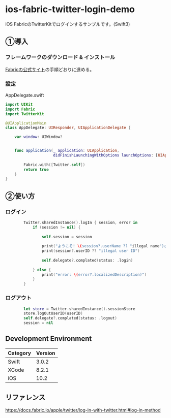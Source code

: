 # ios-fabric-twitter-login-demo
iOS FabricのTwitterKitでログインするサンプルです。(Swift3)

## ①導入
### フレームワークのダウンロード & インストール
[Fabricの公式サイト](https://get.fabric.io/)の手順どおりに進める。

### 設定
AppDelegate.swift

```swift:AppDelegate.swift
import UIKit
import Fabric
import TwitterKit

@UIApplicationMain
class AppDelegate: UIResponder, UIApplicationDelegate {

    var window: UIWindow?


    func application(_ application: UIApplication,
                     didFinishLaunchingWithOptions launchOptions: [UIApplicationLaunchOptionsKey: Any]?) -> Bool {
        
        Fabric.with([Twitter.self])
        return true
    }
}
```

## ②使い方
### ログイン

```swift:TwitterLoginHelper.swift
        Twitter.sharedInstance().logIn { session, error in
            if (session != nil) {
                
                self.session = session
                
                print("ようこそ! \(session?.userName ?? "illegal name")さん")
                print(session?.userID ?? "illegal user ID")
                
                self.delegate?.complated(status: .login)
                
            } else {
                print("error: \(error?.localizedDescription)")
            }
        }
```

### ログアウト

```swift:TwitterLoginHelper.swift
        let store = Twitter.sharedInstance().sessionStore
        store.logOutUserID(userID)
        self.delegate?.complated(status: .logout)
        session = nil
```

## Development Environment
|Category | Version| 
|---|---|
| Swift | 3.0.2 |
| XCode | 8.2.1 |
| iOS | 10.2 |

## リファレンス
https://docs.fabric.io/apple/twitter/log-in-with-twitter.html#log-in-method
